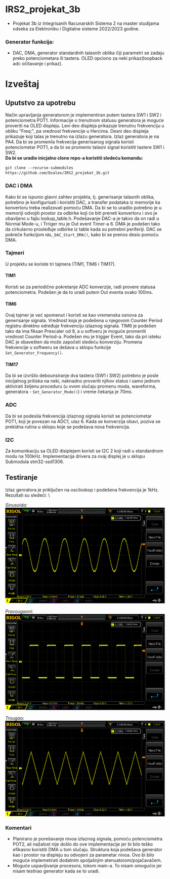 # IRS2_projekat_3b
 - Projekat 3b iz Integrisanih Racunarskih Sistema 2 na master studijama odseka za Elektroniku i Digitalne sisteme 2022/2023 godine.

### Generator funkcija:
 - DAC, DMA, generator standardnih talasnih oblika čiji parametri se zadaju preko potenciometara ili tastera. OLED opciono za neki prikaz(loopback adc očitavanje i prikaz).
 
 # Izveštaj
 ## Uputstvo za upotrebu
 Način upravljanja generatorom je implementiran putem tastera SW1 i SW2 i potenciometra POT1. Informacije o trenutnom statusu generatora je moguće proveriti na OLED displeju. Levi deo displeja prikazuje trenutnu frekvenciju u obliku "Freq:", pa vrednost frekvencije u Hercima. Desni deo displeja prikazuje koji talas je trenutno na izlazu generatora. Izlaz generatora je na PA4. Da bi se promenila frekvecija generisanog signala koristi potenciometar POT1, a da bi se promenio talasni signal koristiti tastere SW1 i SW2. \
**Da bi se uradio inicjalno clone repo-a koristiti sledeću komandu:**
```
git clone --recurse-submodules https://github.com/Dzalex/IRS2_projekat_3b.git
```
 
 ### DAC i DMA
 Kako bi se ispunio glavni zahtev projekta, tj. generisanje talasnih oblika, potrebno je konfigurisati i koristiti DAC, a transfer podataka iz memorije ka konvertoru treba realizovati pomoću DMA. Da bi se to uradilo potrebno je u memoriji odvojiti prostor za odbirke koji će biti preneti konvertoru i ovo je obavljeno u fajlu lookup_table.h. Podešavanje DAC-a je takvo da on radi u Normal Mode-u, i Trriger mu je Out event Timer-a 6. DMA je podešen tako da cirkularno prosleđuje odbirke iz table kada su potrebni periferiji. DAC se pokreće funkcijom `HAL_DAC_Start_DMA()`, kako bi se prenos desio pomoću DMA.
 
 ### Tajmeri
 U projektu se koriste tri tajmera (TIM1, TIM6 i TIM17). 
 #### TIM1
 Koristi se za periodično pokretanje ADC konverzije, radi provere statusa potenciometra. Podešen je da to uradi putem Out eventa svako 100ms.
 #### TIM6
 Ovaj tajmer je već spomenut i koristi se kao vremenska osnova za generisanje signala. Vrednost koja je podešena u njegovom Counter Period registru direktno određuje frekvenciju izlaznog signala. TIM6 je podešen tako da ima fiksan Prescaler od 9, a u softveru je moguće promeniti vrednost Counter Period-a. Podešen mu je trigger Event, tako da pri isteku DAC je obavešten da može započeti sledeću konverziju. Promena frekvencije u softweru se dešava u sklopu funkcije `Set_Generator_Frequency()`.
 #### TIM17
 Da bi se izvršilo debounsiranje dva tastera (SW1 i SW2) potrebno je posle inicijalnog pritiska na neki, naknadno proveriti njihov status i samo jednom aktivirati željenu proceduru (u ovom slučaju promenu moda, waveforma, generatora - `Set_Generator_Mode()`) i vreme čekanja je 70ms. 
 
 ### ADC
 Da bi se podesila frekvencija izlaznog signala korisit se potenciometar POT1, koji je povezan na ADC1, ulaz 6. Kada se konverzija obavi, poziva se prekidna rutina u sklopu koje se podešava nova frekvencija.
 
 ### I2C
 Za komunikaciju sa OLED disiplejem koristi se I2C 2 koji radi u standardnom modu na 100kHz. Implementacija drivera za ovaj displej je u sklopu Submodula stm32-ssd1306.
 
 ## Testiranje
 Izlaz genratora je priključen na osciloskop i podešena frekvencija je 1kHz. Rezultati su sledeći: \
 
 *Sinusoida:*\
 ![Sinusoida](https://github.com/Dzalex/IRS2_projekat_3b/blob/main/testing/sine.png)
 
 *Pravougaoni:*\
 ![Pravougaoni](https://github.com/Dzalex/IRS2_projekat_3b/blob/main/testing/square.png)
 
 *Trougao:*\
 ![Trougao](https://github.com/Dzalex/IRS2_projekat_3b/blob/main/testing/triangle.png)
 
 ### Komentari
 - Planirano je porešavanje nivoa izlaznog signala, pomoću potenciometra POT2, ali nažalost nije došlo do ove implementacije jer bi bilo teško efikasno koristiti DMA u tom slučaju. Struktura koja podešava generator kao i prostor na displeju su odvojeni za parametar nivoa. Ovo bi bilo moguće implemetirati dodatnim spoljašnjim atenuatorom/pojačavačem.
 - Moguće uspavljivanje procesora, tokom main-a. To nisam omogućio jer nisam testirao generator kada se to uradi.
 

